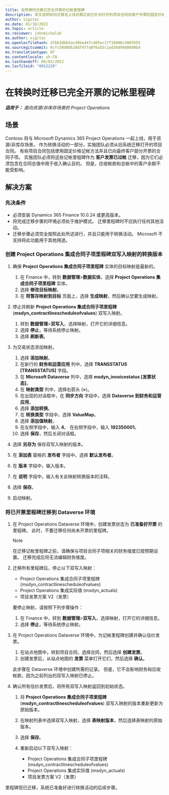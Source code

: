 ```yaml
---
title: 在转换时迁移已完全开票的记帐里程碑
description: 本文说明如何迁移在上线日期之前已针对打开的项目合同向客户开票的固定价格记帐里程碑。
author: sigitac
ms.date: 01/10/2022
ms.topic: article
ms.reviewer: johnmichalak
ms.author: sigitac
ms.openlocfilehash: d7bb3dbb5acd9be447c405ec17f18d00c500f655
ms.sourcegitcommit: 6cfc50d89528df977a8f6a55c1ad39d99800d9b4
ms.translationtype: HT
ms.contentlocale: zh-CN
ms.lasthandoff: 06/03/2022
ms.locfileid: "8912229"
---
```

# <a name="migrate-fully-invoiced-billing-milestones-at-cutover"></a>在转换时迁移已完全开票的记帐里程碑

_**适用于：** 面向资源/非库存场景的 Project Operations_

## <a name="scenario"></a>场景

Contoso 将与 Microsoft Dynamics 365 Project Operations 一起上线，用于资源/非库存场景。 作为转换活动的一部分，实施团队必须从旧系统迁移打开的项目合同。 有些项目合同包括使用固定价格记帐方法并且已向最终客户部分开票的合同子项。 实施团队必须将这些记帐里程碑作为 **客户发票已过帐** 迁移，因为它们必须包含在合同总值中用于收入确认目的。 但是，应收帐款和总帐中的客户余额不能受影响。

## <a name="solution"></a>解决方案

### <a name="prerequisites"></a>先决条件

- 必须安装 Dynamics 365 Finance 10.0.24 或更高版本。
- 将完成迁移步骤的环境必须处于维护模式。 迁移里程碑时不应执行任何其他活动。
- 迁移步骤必须完全按照此处所述进行，并且只能用于转换活动。 Microsoft 不支持将此功能用于其他用途。

### <a name="create-a-cutover-version-of-the-project-operations-integration-contract-line-milestones-dual-write-map"></a>创建 Project Operations 集成合同子项里程碑双写入映射的转换版本 

1. 确保 **Project Operations 集成合同子项里程碑** 实体的目标映射是最新的。 

    1. 在 Finance 中，转到 **数据管理**\>**数据实体**，选择 **Project Operations 集成合同子项里程碑** 实体。 
    2. 选择 **修改目标映射**。 
    3. 在 **将暂存映射到目标** 页面上，选择 **生成映射**，然后确认您要生成映射。

2. 停止并刷新 **Project Operations 集成合同子项里程碑** (**msdyn\_contractlinescheduleofvalues**) 双写入映射。 

    1. 转到 **数据管理**\>**双写入**，选择映射，打开它的详细信息。 
    2. 选择 **停止**，等待系统停止映射。 
    3. 选择 **刷新表**。

3. 为交易状态添加映射。

    1. 选择 **添加映射**。
    2. 在新行的 **财务和运营应用** 列中，选择 **TRANSSTATUS \[TRANSSTATUS\]** 字段。
    3. 在 **Microsoft Dataverse** 列中，选择 **msdyn\_invoicestatus \[发票状态\]**。
    4. 在 **映射类型** 列中，选择右箭头 (**\>**)。
    5. 在出现的对话框中，在 **同步方向** 字段中，选择 **Dataverse 到财务和运营应用**。
    6. 选择 **添加转换**。
    7. 在 **转换类型** 字段中，选择 **ValueMap**。
    8. 选择 **添加值映射**。
    9. 在左侧字段中，输入 **4**。 在右侧字段中，输入 **192350001**。 
    10. 选择 **保存**，然后关闭对话框。

4. 选择 **另存为** 保存双写入映射的版本。 
5. 在 **添加表** 窗格的 **发布者** 字段中，选择 **默认发布者**。
6. 在 **版本** 字段中，输入版本。
7. 在 **说明** 字段中，输入有关此映射转换版本的注释。 
8. 选择 **保存**。
9. 启动映射。

### <a name="migrate-invoiced-milestones-to-the-dataverse-environment"></a>将已开票里程碑迁移到 Dataverse 环境

1. 在 Project Operations Dataverse 环境中，创建发票状态为 **已准备好开票** 的里程碑。 此时，不要迁移任何尚未开票的里程碑。

    > [!NOTE]
    > 在迁移记帐里程碑之前，请确保与项目合同子项相关的财务维度已按预期设置。 迁移完成后将无法编辑财务维度。

2. 迁移所有里程碑后，停止以下双写入映射：

    - Project Operations 集成合同子项里程碑 (msdyn\_contractlinescheduleofvalues)
    - Project Operations 集成实际值 (msdyn\_actuals)
    - 项目发票方案 V2（发票）

    要停止映射，请按照下列步骤操作：

    1. 在 Finance 中，转到 **数据管理**\>**双写入**，选择映射，打开它的详细信息。
    2. 选择 **停止**，等待系统停止映射。

3. 在 Project Operations Dataverse 环境中，为记帐里程碑创建并确认估价发票。 

    1. 在站点地图中，转到项目合同，选择合同，然后选择 **创建发票**。
    2. 创建发票后，从站点地图的 **发票** 菜单打开它们，然后选择 **确认**。

    此步骤在 Dataverse 环境中创建所需的记录。 但是，它不会影响财务和应收帐款，因为之前列出的双写入映射已停止。

4. 确认所有估价发票后，将所有双写入映射返回到初始状态。

    1. 将 **Project Operations 集成合同子项里程碑** (**msdyn\_contractlinescheduleofvalues**) 双写入映射的版本重新更新为原始版本。 
    2. 在映射列表中选择双写入映射，选择 **表映射版本**，然后选择表映射的原始版本。
    3. 选择 **保存**。
    4. 重新启动以下双写入映射：

        - Project Operations 集成合同子项里程碑 (msdyn\_contractlinescheduleofvalues)
        - Project Operations 集成实际值 (msdyn\_actuals)
        - 项目发票方案 V2（发票）

里程碑现已迁移，系统已准备好进行转换活动的后续步骤。
